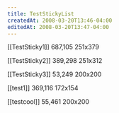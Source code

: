 ```yaml
---
title: TestStickyList
createdAt: 2008-03-20T13:46-04:00
editedAt: 2008-03-20T13:47-04:00
---
```


[[TestSticky1]] 687,105 251x379

[[TestSticky2]] 389,298 251x312

[[TestSticky3]] 53,249 200x200

[[test1]] 369,116 172x154

[[testcool]] 55,461 200x200


